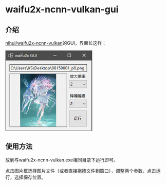 # waifu2x-ncnn-vulkan-gui

## 介绍

[nihui/waifu2x-ncnn-vulkan](https://github.com/nihui/waifu2x-ncnn-vulkan)的GUI，界面长这样：

![](assets/2022-10-02-19-34-41-image.png)

## 使用方法

放到与waifu2x-ncnn-vulkan.exe相同目录下运行即可。

点击图片框选择图片文件（或者直接拖拽文件到窗口），调整两个参数，点击运行，选择保存位置。

# 
